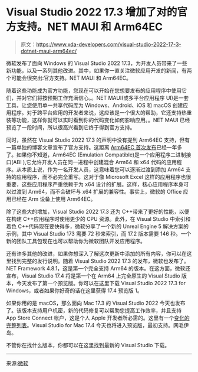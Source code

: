 # Visual Studio 2022 17.3 增加了对的官方支持。NET MAUI 和 Arm64EC

> 原文：<https://www.xda-developers.com/visual-studio-2022-17-3-dotnet-maui-arm64ec/>

微软发布了面向 Windows 的 Visual Studio 2022 17.3，为开发人员带来了一些新功能，以及一系列其他改进。其中，如果你一直关注微软应用开发的新闻，有两个可能会很突出:官方支持。NET MAUI 和 Arm64EC。

随着这些功能成为官方功能，您现在可以开始在您想要发布的应用程序中使用它们，并对它们将按预期工作充满信心。。NET MAUI(或多平台应用程序 UI)是一套工具，让您使用单一共享代码库为 Windows、Android、iOS 和 macOS 创建应用程序。对于跨平台应用的开发者来说，这应该是一个很大的帮助，它还支持热重装等功能，这样你就可以实时看到你的代码变化如何影响应用。。NET MAUI 已经预览了一段时间，所以很高兴看到它终于得到官方支持。

同时，虽然在 Visual Studio 2022 17.3 的声明中没有提到 Arm64EC 支持，但有一篇单独的博客文章宣布了官方支持。这距离 [Arm64EC 首次发布](https://www.xda-developers.com/64-bit-office-windows-11-arm/)已经一年多了。如果你不知道，Arm64EC (Emulation Compatible)是一个应用程序二进制接口(ABI ),它允许开发人员在同一进程中创建混合 Arm64 和 x64 代码的应用程序。从本质上说，作为一名开发人员，这意味着您可以逐渐过渡到添加 Arm64 支持的应用程序，而不必完全重写。这对于像 Microsoft Excel 这样的应用程序也很重要，这些应用程序严重依赖于为 x64 设计的扩展。这样，核心应用程序本身可以过渡到 Arm64，而不会破坏与 x64 扩展的兼容性。事实上，微软的 Office 应用已经在 Arm 设备上使用 Arm64EC。

除了这些大的增加，Visual Studio 2022 17.3 还为 C++带来了更好的性能，以便在构建 C++应用程序时使用更少的 CPU 资源。此外，在 Visual Studio 中索引和着色 C++代码现在要快得多，微软分享了一个新的 Unreal Engine 5 解决方案的示例，其中 Visual Studio 173 需要 72 秒来索引，而 17.2 版本需要 146 秒。一个新的团队工具包现在也可以帮助你为微软团队开发应用程序。

还有许多其他的改进，如果你想深入了解这次更新中添加的所有内容，你可以在这里找到完整的发行说明。随着 Visual Studio 2022 17.3 的发布，微软也发布了。NET Framework 4.8.1，这是第一个完全支持 Arm64 的版本。在这方面，微软还宣布，Visual Studio 17.4 将是第一个在 Arm64 上完全原生的 Visual Studio 版本，今天发布了第一个预览版。你可以在这里下载 Visual Studio 2022 17.3 for Windows，或者如果你好奇的话在这里获得 17.4 预览版 1。

如果你用的是 macOS，那么面向 Mac 17.3 的 Visual Studio 2022 今天也发布了。该版本支持用户机密，新的代码修复可以帮助您提高工作效率，并且支持 App Store Connect 帐户，这是个人 Apple 开发者所必需的。这里有一个[变化的完整列表](https://docs.microsoft.com/en-us/visualstudio/releases/2022/mac-release-notes)。Visual Studio for Mac 17.4 今天也将进入预览版，最初支持。网毛伊岛。

不管你在找什么版本，你都可以在这里找到最新的 Visual Studio 下载。

* * *

来源:[微软](https://devblogs.microsoft.com/visualstudio/visual-studio-2022-17-3-is-now-available/)